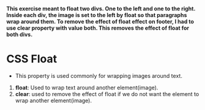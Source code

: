 #### This exercise meant to float two divs. One to the left and one to the right. Inside each div, the image is set to the left by float so that paragraphs wrap around them. To remove the effect of float effect on footer, I had to use clear property with value both. This removes the effect of float for both divs.

# CSS Float
 - This property is used commonly for wrapping images around text.
 1. **float**: Used to wrap text around another element(image).
 2. **clear**: used to remove the effect of float if we do not want the element to wrap another element(image).